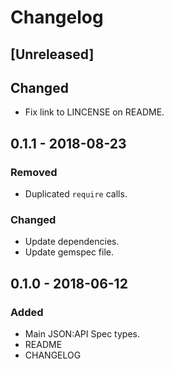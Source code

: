 # Changelog

## [Unreleased]

## Changed

- Fix link to LINCENSE on README.

## 0.1.1 - 2018-08-23

### Removed

- Duplicated `require` calls.

### Changed

- Update dependencies.
- Update gemspec file.

## 0.1.0 - 2018-06-12

### Added

- Main JSON:API Spec types.
- README
- CHANGELOG